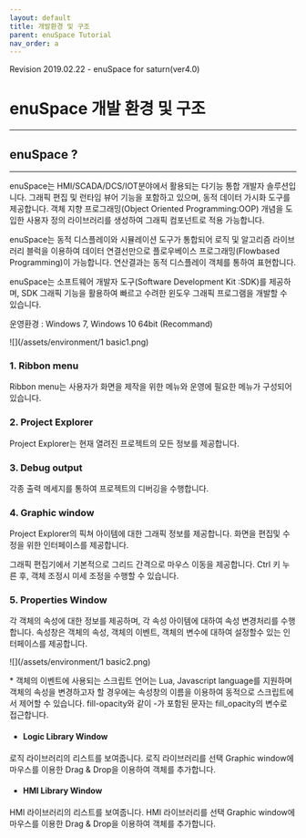 ```yaml
---
layout: default
title: 개발환경 및 구조
parent: enuSpace Tutorial
nav_order: a
---
```


Revision 2019.02.22 - enuSpace for saturn\(ver4.0\)

# **enuSpace 개발 환경 및 구조**

---

## enuSpace ?

---

enuSpace는 HMI/SCADA/DCS/IOT분야에서 활용되는 다기능 통합 개발자 솔루션입니다. 그래픽 편집 및 런타임 뷰어 기능을 포함하고 있으며, 동적 데이터 가시화 도구를 제공합니다. 객체 지향 프로그래밍\(Object Oriented Programming:OOP\) 개념을 도입한 사용자 정의 라이브러리를 생성하여 그래픽 컴포넌트로 적용 가능합니다.

enuSpace는 동적 디스플레이와 시뮬레이션 도구가 통합되어 로직 및 알고리즘 라이브러리 블럭을 이용하여 데이터 연결선만으로 플로우베이스 프로그래밍\(Flowbased Programming\)이 가능합니다. 연산결과는 동적 디스플레이 객체를 통하여 표현합니다.

enuSpace는 소프트웨어 개발자 도구\(Software Development Kit :SDK\)를 제공하며, SDK 그래픽 기능을 활용하여 빠르고 수려한 윈도우 그래픽 프로그램을 개발할 수 있습니다.

운영환경 : Windows 7, Windows 10 64bit \(Recommand\)

![](/assets/environment/1 basic1.png)

### 1. Ribbon menu

Ribbon menu는 사용자가 화면을 제작을 위한 메뉴와 운영에 필요한 메뉴가 구성되어 있습니다.

### 2. Project Explorer

Project Explorer는 현재 열려진 프로젝트의 모든 정보를 제공합니다.

### 3. Debug output

각종 출력 메세지를 통하여 프로젝트의 디버깅을 수행합니다.

### 4. Graphic window

Project Explorer의 픽쳐 아이템에 대한 그래픽 정보를 제공합니다. 화면을 편집및 수정을 위한 인터페이스를 제공합니다.

그래픽 편집기에서 기본적으로 그리드 간격으로 마우스 이동을 제공합니다. Ctrl 키 누른 후, 객체 조정시 미세 조정을 수행할 수 있습니다.

### 5. Properties Window

각 객체의 속성에 대한 정보를 제공하며, 각 속성 아이템에 대하여 속성 변경처리를 수행합니다. 속성창은 객체의 속성, 객체의 이벤트, 객체의 변수에 대하여 설정할수 있는 인터페이스를 제공합니다.

![](/assets/environment/1 basic2.png)

\* 객체의 이벤트에 사용되는 스크립트 언어는 Lua, Javascript language를 지원하며 객체의 속성을 변경하고자 할 경우에는 속성창의 이름을 이용하여 동적으로 스크립트에서 제어할 수 있습니다. fill-opacity와 같이 -가 포함된 문자는 fill\_opacity의 변수로 접근합니다.

* #### Logic Library Window

로직 라이브러리의 리스트를 보여줍니다. 로직 라이브러리를 선택 Graphic window에 마우스를 이용한 Drag & Drop을 이용하여 객체를 추가합니다.

* #### HMI Library Window

HMI 라이브러리의 리스트를 보여줍니다. HMI 라이브러리를 선택 Graphic window에 마우스를 이용한 Drag & Drop을 이용하여 객체를 추가합니다.

